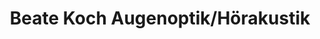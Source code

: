 ---
title: "Beate Koch Augenoptik/Hörakustik"
url: /beverungen/beate-koch-augenoptik-hoerakustik/
shop: Optiker
---